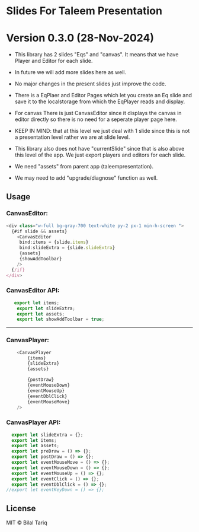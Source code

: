 # Slides For Taleem Presentation 


# Version 0.3.0 (28-Nov-2024)

- This library has 2 slides "Eqs" and "canvas". It means that we have Player and Editor for each slide.

- In future we will add more slides here as well.

- No major changes in the present slides just improve the code.

- There is a EqPlaer and Editor Pages which let you create an Eq slide and save it to the localstorage from which the EqPlayer reads and display.

- For canvas There is just CanvasEditor since it displays the canvas in editor directly so there is no need for a seperate player page here.

- KEEP IN MIND: that at this level we just deal with 1 slide since this is not a presentation level rather we are at slide level.

- This library also does not have "currentSlide" since that is also above this level of the app. We just export players and editors for each slide.

- We need "assets" from parent app (taleempresentation).

- We may need to add "upgrade/diagnose" function as well.

## Usage

### CanvasEditor:

```javascript
<div class="w-full bg-gray-700 text-white py-2 px-1 min-h-screen ">
  {#if slide && assets}
    <CanvasEditor
     bind:items = {slide.items}
     bind:slideExtra = {slide.slideExtra}
     {assets}
     {showAddToolbar}
    />
  {/if}
</div>
```

### CanvasEditor API:

```javascript
   export let items;
    export let slideExtra;
    export let assets;
    export let showAddToolbar = true;
```    
---


### CanvasPlayer:

```javascript
    <CanvasPlayer
        {items}
        {slideExtra}
        {assets}

        {postDraw}
        {eventMouseDown}
        {eventMouseUp}
        {eventDblClick}
        {eventMouseMove}
    />
```

### CanvasPlayer API:

```javascript
  export let slideExtra = {};
  export let items;
  export let assets;
  export let preDraw = () => {};   
  export let postDraw = () => {};  
  export let eventMouseMove = () => {};
  export let eventMouseDown = () => {};
  export let eventMouseUp = () => {};  
  export let eventClick = () => {};  
  export let eventDblClick = () => {};  
//export let eventKeyDown = () => {}; 

```







## License
MIT © Bilal Tariq